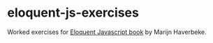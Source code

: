 # eloquent-js-exercises

Worked exercises for [Eloquent Javascript book](https://eloquentjavascript.net/) by Marijn Haverbeke.